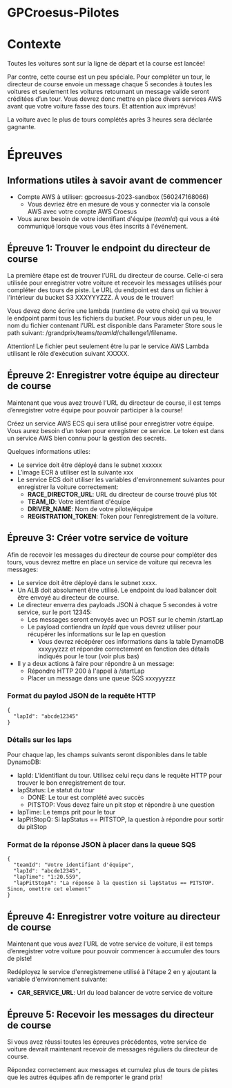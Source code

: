 # GPCroesus-Pilotes

# Contexte
Toutes les voitures sont sur la ligne de départ et la course est lancée! 

Par contre, cette course est un peu spéciale. Pour compléter un tour, le directeur de course envoie un message chaque 5 secondes à toutes les voitures et seulement les voitures retournant un message valide seront créditées d’un tour. Vous devrez donc mettre en place divers services AWS avant que votre voiture fasse des tours. Et attention aux imprévus!

La voiture avec le plus de tours complétés après 3 heures sera déclarée gagnante.

# Épreuves

## Informations utiles à savoir avant de commencer
- Compte AWS à utiliser: gpcroesus-2023-sandbox (560247168066)
  - Vous devriez être en mesure de vous y connecter via la console AWS avec votre compte AWS Croesus
- Vous aurex besoin de votre identifiant d'équipe (*teamId*) qui vous a été communiqué lorsque vous vous êtes inscrits à l'événement.

## Épreuve 1: Trouver le endpoint du directeur de course
La première étape est de trouver l’URL du directeur de course. Celle-ci sera utilisée pour enregistrer votre voiture et recevoir les messages utilisés pour compléter des tours de piste.
Le URL du endpoint est dans un fichier à l'intérieur du bucket S3 XXXYYYZZZ. À vous de le trouver!

Vous devez donc écrire une lambda (runtime de votre choix) qui va trouver le endpoint parmi tous les fichiers du bucket. Pour vous aider un peu, le nom du fichier contenant l’URL est disponible dans Parameter Store sous le path suivant: /grandprix/teams/*teamId*/challenge1/filename.

Attention! Le fichier peut seulement être lu par le service AWS Lambda utilisant le rôle d’exécution suivant XXXXX.

## Épreuve 2: Enregistrer votre équipe au directeur de course
Maintenant que vous avez trouvé l’URL du directeur de course, il est temps d’enregistrer votre équipe pour pouvoir participer à la course!

Créez un service AWS ECS qui sera utilisé pour enregistrer votre équipe. Vous aurez besoin d’un token pour enregistrer ce service. Le token est dans un service AWS bien connu pour la gestion des secrets. 

Quelques informations utiles:
- Le service doit être déployé dans le subnet xxxxxx
- L’image ECR à utiliser est la suivante xxx
- Le service ECS doit utiliser les variables d'environnement suivantes pour enregistrer la voiture correctement:
  - **RACE_DIRECTOR_URL**: URL du directeur de course trouvé plus tôt
  - **TEAM_ID**: Votre identifiant d'équipe
  - **DRIVER_NAME**: Nom de votre pilote/équipe
  - **REGISTRATION_TOKEN**: Token pour l’enregistrement de la voiture.

## Épreuve 3: Créer votre service de voiture
Afin de recevoir les messages du directeur de course pour compléter des tours, vous devrez mettre en place un service de voiture qui recevra les messages:
- Le service doit être déployé dans le subnet xxxx.
- Un ALB doit absolument être utilisé. Le endpoint du load balancer doit être envoyé au directeur de course.
- Le directeur enverra des payloads JSON à chaque 5 secondes à votre service, sur le port 12345:
  - Les messages seront envoyés avec un POST sur le chemin /startLap
  - Le payload contiendra un *lapId* que vous devrez utiliser pour récupérer les informations sur le lap en question
    - Vous devrez récépérer ces informations dans la table DynamoDB xxxyyyzzz et répondre correctement en fonction des détails indiqués pour le tour (voir plus bas)
- Il y a deux actions à faire pour répondre à un message:
  - Répondre HTTP 200 à l'appel à /startLap
  - Placer un message dans une queue SQS xxxyyyzzz

### Format du paylod JSON de la requête HTTP
    {
      "lapId": "abcde12345"
    }

### Détails sur les laps
Pour chaque lap, les champs suivants seront disponibles dans le table DynamoDB:
  - lapId: L'identifiant du tour. Utilisez celui reçu dans le requête HTTP pour trouver le bon enregistrement de tour.
  - lapStatus: Le statut du tour
    - DONE: Le tour est complété avec succès
    - PITSTOP: Vous devez faire un pit stop et répondre à une question
  - lapTime: Le temps prit pour le tour
  - lapPitStopQ: Si lapStatus == PITSTOP, la question à répondre pour sortir du pitStop

### Format de la réponse JSON à placer dans la queue SQS
    {
      "teamId": "Votre identifiant d'équipe",
      "lapId": "abcde12345",
      "lapTime": "1:20.559",
      "lapPitStopA": "La réponse à la question si lapStatus == PITSTOP. Sinon, omettre cet element"
    }

## Épreuve 4: Enregistrer votre voiture au directeur de course
Maintenant que vous avez l’URL de votre service de voiture, il est temps d’enregistrer votre voiture pour pouvoir commencer à accumuler des tours de piste!

Redéployez le service d'enregistremene utilisé à l'étape 2 en y ajoutant la variable d'environnement suivante:
- **CAR_SERVICE_URL**: Url du load balancer de votre service de voiture

## Épreuve 5: Recevoir les messages du directeur de course
Si vous avez réussi toutes les épreuves précédentes, votre service de voiture devrait maintenant recevoir de messages réguliers du directeur de course. 

Répondez correctement aux messages et cumulez plus de tours de pistes que les autres équipes afin de remporter le grand prix!
